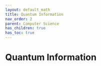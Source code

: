 ```yaml
---
layout: default_math
title: Quantum Information
nav_order: 2
parent: Computer Science
has_children: true
has_toc: true
---
```


# Quantum Information

